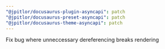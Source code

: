 ```yaml
---
"@jpitlor/docusaurus-plugin-asyncapi": patch
"@jpitlor/docusaurus-preset-asyncapi": patch
"@jpitlor/docusaurus-theme-asyncapi": patch
---
```


Fix bug where unneccessary dereferencing breaks rendering
